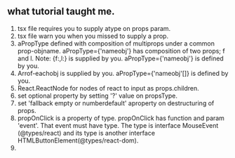 ##  what tutorial taught me.
1.  tsx file requires you to supply atype on props param.
2.  tsx file warn you when you missed to supply a prop.
3.  aPropType defined with composition of multiprops under a common prop-objname. aPropType={'nameobj'} has composition of two props; f and l.
Note: {f:,l:} is supplied by you. aPropType={'nameobj'} is defined by you.
4.  Arrof-eachobj is supplied by you. aPropType={'nameobj'[]} is defined by you.
5.  React.ReactNode for nodes of react to input as props.children.
6.  set optional property by setting '?' value on propsType.
7.  set 'fallback empty or numberdefault' aproperty on destructuring of props.
8.  propOnClick is a property of type. propOnClick has function and param 'event'. That event must have type. The type is interface MouseEvent (@types/react) and its type is another interface HTMLButtonElement(@types/react-dom).
9.  